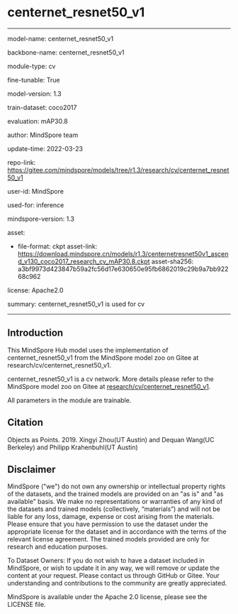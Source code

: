 # centernet_resnet50_v1

---

model-name: centernet_resnet50_v1

backbone-name: centernet_resnet50_v1

module-type: cv

fine-tunable: True

model-version: 1.3

train-dataset: coco2017

evaluation: mAP30.8

author: MindSpore team

update-time: 2022-03-23

repo-link: <https://gitee.com/mindspore/models/tree/r1.3/research/cv/centernet_resnet50_v1>

user-id: MindSpore

used-for: inference

mindspore-version: 1.3

asset:

-
    file-format: ckpt
    asset-link: <https://download.mindspore.cn/models/r1.3/centernetresnet50v1_ascend_v130_coco2017_research_cv_mAP30.8.ckpt>
    asset-sha256: a3bf9973d423847b59a2fc56d17e630650e95fb6862019c29b9a7bb92268c962

license: Apache2.0

summary: centernet_resnet50_v1 is used for cv

---

## Introduction

This MindSpore Hub model uses the implementation of centernet_resnet50_v1 from the MindSpore model zoo on Gitee at research/cv/centernet_resnet50_v1.

centernet_resnet50_v1 is a cv network. More details please refer to the MindSpore model zoo on Gitee at [research/cv/centernet_resnet50_v1](https://gitee.com/mindspore/models/blob/r1.3/research/cv/centernet_resnet50_v1/README.md).

All parameters in the module are trainable.

## Citation

Objects as Points. 2019. Xingyi Zhou(UT Austin) and Dequan Wang(UC Berkeley) and Philipp Krahenbuhl(UT Austin)

## Disclaimer

MindSpore ("we") do not own any ownership or intellectual property rights of the datasets, and the trained models are provided on an "as is" and "as available" basis. We make no representations or warranties of any kind of the datasets and trained models (collectively, “materials”) and will not be liable for any loss, damage, expense or cost arising from the materials. Please ensure that you have permission to use the dataset under the appropriate license for the dataset and in accordance with the terms of the relevant license agreement. The trained models provided are only for research and education purposes.

To Dataset Owners: If you do not wish to have a dataset included in MindSpore, or wish to update it in any way, we will remove or update the content at your request. Please contact us through GitHub or Gitee. Your understanding and contributions to the community are greatly appreciated.

MindSpore is available under the Apache 2.0 license, please see the LICENSE file.
